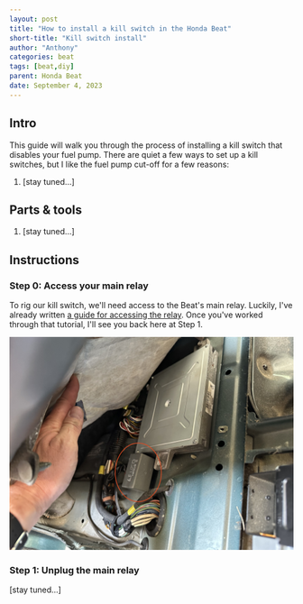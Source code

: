 ```yaml
---
layout: post
title: "How to install a kill switch in the Honda Beat"
short-title: "Kill switch install"
author: "Anthony"
categories: beat
tags: [beat,diy]
parent: Honda Beat
date: September 4, 2023
---
```

## Intro
This guide will walk you through the process of installing a kill switch that disables your fuel pump. There are quiet a few ways to set up a kill switches, but I like the fuel pump cut-off for a few reasons:

1. [stay tuned...]

## Parts & tools
1. [stay tuned...]

## Instructions

### Step 0: Access your main relay

To rig our kill switch, we'll need access to the Beat's main relay. Luckily, I've already written [a guide for accessing the relay](./access-beat-ecu-and-main-relay). Once you've worked through that tutorial, I'll see you back here at Step 1.

![Picture of ECU and main rela with the main relay circled in red.](assets/img/beat-kill-switch-install/ecu-and-relay-revealed.jpg)

### Step 1: Unplug the main relay

[stay tuned...]
